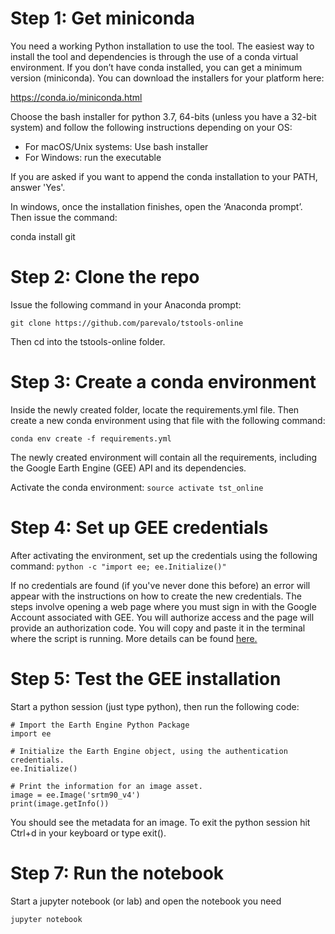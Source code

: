 # Step 1: Get miniconda

You need a working Python installation to use the tool. The easiest way to 
install the tool and dependencies is through the use of a conda virtual 
environment. If you don’t have conda installed, you can get a minimum version 
(miniconda). You can download the installers for your platform here: 

https://conda.io/miniconda.html

Choose the bash installer for python 3.7, 64-bits (unless you have a 32-bit system) 
and follow the following instructions depending on your OS:

- For macOS/Unix systems: Use bash installer
- For Windows: run the executable 

If you are asked if you want to append the conda installation to your PATH, 
answer 'Yes'.

In windows, once the installation finishes, open the 
‘Anaconda prompt’. Then issue the command:

conda install git

# Step 2: Clone the repo

Issue the following command in your Anaconda prompt:

`git clone https://github.com/parevalo/tstools-online`

Then cd into the tstools-online folder.

# Step 3: Create a conda environment

Inside the newly created folder, locate the requirements.yml file. Then
create a new conda environment using that file with the following command:

`conda env create -f requirements.yml`

The newly created environment will contain all the requirements, including
the Google Earth Engine (GEE) API and its dependencies.

Activate the conda environment: `source activate tst_online`

# Step 4: Set up GEE credentials

After activating the environment, set up the credentials using the following 
command:
`python -c "import ee; ee.Initialize()"`

If no credentials are found (if you've never done this before)
an error will appear with the instructions on how to create the
new credentials. The steps involve opening a web page where
you must sign in with the Google Account associated with GEE.
You will authorize access and the page will provide an
authorization code. You will copy and paste it in the terminal where
the script is running. More details can be found 
[here.](https://developers.google.com/earth-engine/python_install_manual#setting-up-authentication-credentials)

# Step 5: Test the GEE installation

Start a python session (just type python), then run the following code:

```
# Import the Earth Engine Python Package
import ee

# Initialize the Earth Engine object, using the authentication credentials.
ee.Initialize()

# Print the information for an image asset.
image = ee.Image('srtm90_v4')
print(image.getInfo())
```

You should see the metadata for an image. To exit the python session
hit Ctrl+d in your keyboard or type exit().

# Step 7: Run the notebook

Start a jupyter notebook (or lab) and open the notebook you need

`jupyter notebook`


